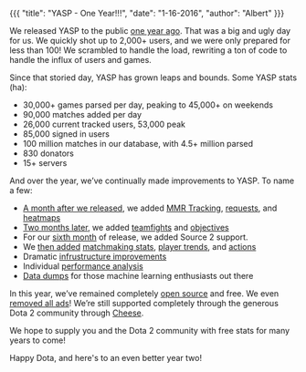 {{{
  "title": "YASP - One Year!!!",
  "date": "1-16-2016",
  "author": "Albert"
}}}

We released YASP to the public [one year ago](https://www.reddit.com/r/DotA2/comments/2sp595/introducing_yasp_a_free_opensource_stats_website/).
That was a big and ugly day for us. We quickly shot up to 2,000+ users, and we were only prepared for less than 100! We scrambled to handle the load,
rewriting a ton of code to handle the influx of users and games.

Since that storied day, YASP has grown leaps and bounds. Some YASP stats (ha):
* 30,000+ games parsed per day, peaking to 45,000+ on weekends
* 90,000 matches added per day
* 26,000 current tracked users, 53,000 peak
* 85,000 signed in users
* 100 million matches in our database, with 4.5+ million parsed
* 830 donators
* 15+ servers

And over the year, we’ve continually made improvements to YASP. To name a few:
* [A month after we released](https://www.reddit.com/r/DotA2/comments/2xhk84/yasp_free_game_stats_and_replay_parsing_better/),
  we added [MMR Tracking](https://yasp.co/blog/35), [requests](https://yasp.co/blog//request), and [heatmaps](https://yasp.co/matches/2053267901/performances)
* [Two months later](https://www.reddit.com/r/DotA2/comments/339c6p/yasp_introducing_teamfight_analysis_and_more/cqipysp), we added 
  [teamfights](http://yasp.co/matches/1408333834/teamfights) and [objectives](http://yasp.co/matches/1408333834/objectives)
* For our [sixth month](https://www.reddit.com/r/DotA2/comments/3kcgla/yasp_source_2_ads/) of release, we added Source 2 support.
* We [then added](https://yasp.co/blog/29) [matchmaking stats](https://yasp.co/mmstats), [player trends](https://yasp.co/players/102344608/trends), 
 and [actions](https://yasp.co/matches/2053267901/actions)
* Dramatic [infrustructure improvements](https://yasp.co/blog/32)
* Individual [performance analysis](https://yasp.co/blog/34)
* [Data dumps](https://yasp.co/blog/33) for those machine learning enthusiasts out there

In this year, we’ve remained completely [open source](https://github.com/yasp-dota/yasp) and free. We even [removed all ads](https://yasp.co/blog/28)!
We’re still supported completely through the generous Dota 2 community through [Cheese](https://yasp.co/carry).

We hope to supply you and the Dota 2 community with free stats for many years to come!

Happy Dota, and here's to an even better year two!
